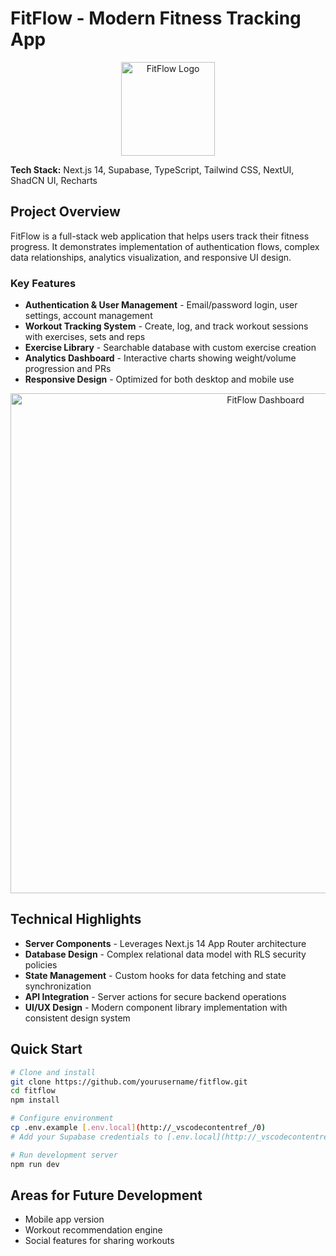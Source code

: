 # FitFlow - Modern Fitness Tracking App

<p align="center">
  <img src="https://via.placeholder.com/150" alt="FitFlow Logo" width="150" height="150">
</p>

**Tech Stack:** Next.js 14, Supabase, TypeScript, Tailwind CSS, NextUI, ShadCN UI, Recharts

## Project Overview

FitFlow is a full-stack web application that helps users track their fitness progress. It demonstrates implementation of authentication flows, complex data relationships, analytics visualization, and responsive UI design.

### Key Features

- **Authentication & User Management** - Email/password login, user settings, account management
- **Workout Tracking System** - Create, log, and track workout sessions with exercises, sets and reps
- **Exercise Library** - Searchable database with custom exercise creation
- **Analytics Dashboard** - Interactive charts showing weight/volume progression and PRs
- **Responsive Design** - Optimized for both desktop and mobile use

<p align="center">
  <img src="https://via.placeholder.com/800x400" alt="FitFlow Dashboard" width="800">
</p>

## Technical Highlights

- **Server Components** - Leverages Next.js 14 App Router architecture
- **Database Design** - Complex relational data model with RLS security policies
- **State Management** - Custom hooks for data fetching and state synchronization
- **API Integration** - Server actions for secure backend operations
- **UI/UX Design** - Modern component library implementation with consistent design system

## Quick Start

```bash
# Clone and install
git clone https://github.com/yourusername/fitflow.git
cd fitflow
npm install

# Configure environment
cp .env.example [.env.local](http://_vscodecontentref_/0)
# Add your Supabase credentials to [.env.local](http://_vscodecontentref_/1)

# Run development server
npm run dev
```

## Areas for Future Development

- Mobile app version
- Workout recommendation engine
- Social features for sharing workouts
